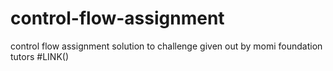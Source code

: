 # control-flow-assignment
control flow assignment solution to challenge given out by momi foundation tutors
#LINK()
